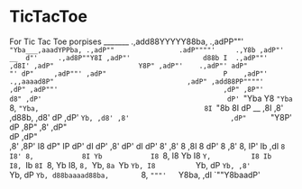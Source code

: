 # TicTacToe
For Tic Tac Toe porpises                        _______
                                          .,add88YYYYY88ba,
                                     .,adPP""'         `"Yba___,aaadYPPba,
                                 .,adP""                .adP""""'     .,Y8b
                              ,adP"'                __  d"'     .,ad8P""Y8I
                           ,adP"'                  d88b I  .,adP""'   ,d8I'
                         ,adP"                     Y8P" ,adP"'    .,adP"'
                        adP"                        "' dP"     ,adP""'
                     ,adP"                             P    ,adP"'
             .,,aaaad8P"                                 ,adP"
        ,add88PP""""'                                  ,dP"
     ,adP""'                                         ,dP"
   ,8P"'                                            d8"
 ,dP'                                              dP'
 `"Yba                                             Y8
   `"Yba                                           `8,
     `"Yba,                                         8I
        `"8b                                        8I
          dP                              __       ,8I
         ,8'                            ,d88b,    ,d8'
         dP                           ,dP'  `Yb, ,d8'
        ,8'                         ,dP"      `"Y8P'
        dP                        ,8P"
       ,8'                      ,dP"    
       dP                     ,dP"      
      ,8'                    ,8P'
      I8                    dP"
      IP                   dP'
      dI                  dP'
     ,8'                 dP'
     dI                 dP'
     8'                ,8'
     8                ,8I
     8                dP'
     8               ,8'
     8,              IP'
     Ib             ,dI
     `8             I8'
      8,            8I
      Yb            I8
      `8,           I8
       Yb           I8
       `Y,          I8
        Ib          I8,
        `Ib         `8I
         `8,         Yb
          I8,        `8,
          `Yb,        `8a
           `Yb         `Yb,
            I8          `Yb,
            dP            `Yb,
           ,8'              `Yb,
           dP                 `Yb,
          d88baaaad88ba,        `8,
             `"""'   `Y8ba,     ,dI
                        `""Y8baadP'
       

